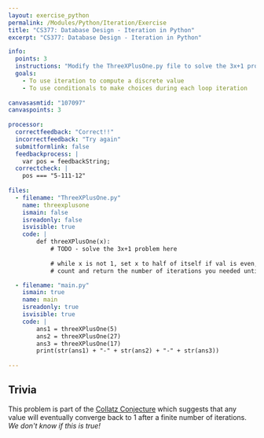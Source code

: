 ```yaml
---
layout: exercise_python
permalink: /Modules/Python/Iteration/Exercise
title: "CS377: Database Design - Iteration in Python"
excerpt: "CS377: Database Design - Iteration in Python"

info:
  points: 3
  instructions: "Modify the ThreeXPlusOne.py file to solve the 3x+1 problem using a loop and conditional."
  goals:
    - To use iteration to compute a discrete value
    - To use conditionals to make choices during each loop iteration
    
canvasasmtid: "107097"    
canvaspoints: 3
    
processor:  
  correctfeedback: "Correct!!" 
  incorrectfeedback: "Try again"
  submitformlink: false
  feedbackprocess: | 
    var pos = feedbackString;
  correctcheck: |
    pos === "5-111-12"
      
files:
  - filename: "ThreeXPlusOne.py"
    name: threexplusone
    ismain: false
    isreadonly: false
    isvisible: true
    code: | 
        def threeXPlusOne(x):
            # TODO - solve the 3x+1 problem here
            
            # while x is not 1, set x to half of itself if val is even, and to 3x+1 if it is odd
            # count and return the number of iterations you needed until x became 1

  - filename: "main.py"
    ismain: true
    name: main
    isreadonly: true
    isvisible: true
    code: |
        ans1 = threeXPlusOne(5)
        ans2 = threeXPlusOne(27)
        ans3 = threeXPlusOne(17)
        print(str(ans1) + "-" + str(ans2) + "-" + str(ans3))
        
---
```


## Trivia

This problem is part of the [Collatz Conjecture](https://en.wikipedia.org/wiki/Collatz_conjecture) which suggests that any value will eventually converge back to 1 after a finite number of iterations.  *We don't know if this is true!*
